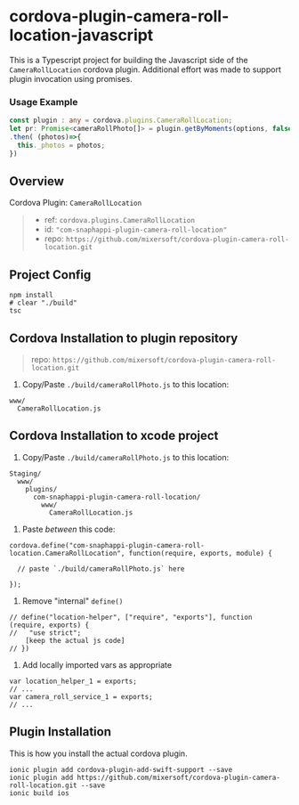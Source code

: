 # cordova-plugin-camera-roll-location-javascript

This is a Typescript project for building the Javascript side of the
`CameraRollLocation` cordova plugin. Additional effort was made to support plugin invocation using promises.

### Usage Example

```Typescript
const plugin : any = cordova.plugins.CameraRollLocation;
let pr: Promise<cameraRollPhoto[]> = plugin.getByMoments(options, false)
.then( (photos)=>{
  this._photos = photos;
})
```

## Overview
Cordova Plugin: `CameraRollLocation`
> * ref: `cordova.plugins.CameraRollLocation`
> * id: `"com-snaphappi-plugin-camera-roll-location"`
> * repo: `https://github.com/mixersoft/cordova-plugin-camera-roll-location.git`

## Project Config
```
npm install
# clear "./build"
tsc
```

## Cordova Installation to plugin repository
> repo: `https://github.com/mixersoft/cordova-plugin-camera-roll-location.git`

1. Copy/Paste `./build/cameraRollPhoto.js` to this location:
  ```
  www/
    CameraRollLocation.js
  ```


## Cordova Installation to xcode project

1. Copy/Paste `./build/cameraRollPhoto.js` to this location:

  ```
  Staging/
    www/
      plugins/
        com-snaphappi-plugin-camera-roll-location/
          www/
            CameraRollLocation.js
  ```
1. Paste *between* this code:
  ```
  cordova.define("com-snaphappi-plugin-camera-roll-location.CameraRollLocation", function(require, exports, module) {

    // paste `./build/cameraRollPhoto.js` here

  });
  ```
1. Remove "internal" `define()`
  ```
  // define("location-helper", ["require", "exports"], function (require, exports) {
  //   "use strict";
      [keep the actual js code]
  // })
  ```
1. Add locally imported vars as appropriate
  ```
  var location_helper_1 = exports;
  // ...
  var camera_roll_service_1 = exports;
  // ...

  ```


## Plugin Installation

This is how you install the actual cordova plugin.

```
ionic plugin add cordova-plugin-add-swift-support --save
ionic plugin add https://github.com/mixersoft/cordova-plugin-camera-roll-location.git --save
ionic build ios
```
